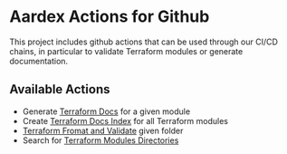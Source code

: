# Aardex Actions for Github

This project includes github actions that can be used through our CI/CD chains, in particular to validate Terraform modules or generate documentation.

## Available Actions

- Generate [Terraform Docs](./terraform-docs/README.md) for a given module
- Create [Terraform Docs Index](./terraform-docs-index/README.md) for all Terraform modules
- [Terraform Fromat and Validate](./terraform-format-validate/README.md) given folder 
- Search for [Terraform Modules Directories](./terraform-format-validate/README.md) 